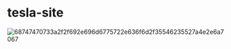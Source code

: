 # tesla-site


![68747470733a2f2f692e696d6775722e636f6d2f35546235527a4e2e6a7067](https://github.com/kangjinyong2/tesla-site/assets/66777943/e053c4d7-88bb-474b-a497-e3a920d4dfe5)
